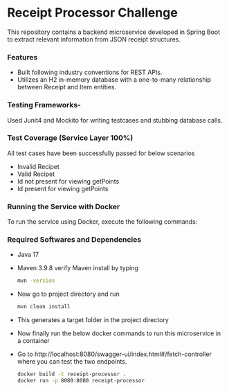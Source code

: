 # Receipt Processor Challenge

This repository contains a backend microservice developed in Spring Boot to extract relevant information from JSON receipt structures.

### Features
- Built following industry conventions for REST APIs.
- Utilizes an H2 in-memory database with a one-to-many relationship between Receipt and Item entities.

### Testing Frameworks-
  Used Junit4 and Mockito for writing testcases and stubbing database calls.
  
### Test Coverage (Service Layer 100%)
All test cases have been successfully passed for below scenarios
- Invalid Recipet
- Valid Recipet
- Id not present for viewing getPoints
- Id present for viewing getPoints

### Running the Service with Docker
To run the service using Docker, execute the following commands:

### Required Softwares and Dependencies
- Java 17
- Maven 3.9.8
  verify Maven install by typing

  ```sh
  mvn -version
- Now go to project directory and run
  
   ```sh
   mvn clean install
- This generates a target folder in the project directory
- Now finally run the below docker commands to run this microservice in a container
- Go to http://localhost:8080/swagger-ui/index.html#/fetch-controller where you can test the two endpoints.

  ```sh
  docker build -t receipt-processor .
  docker run -p 8080:8080 receipt-processor
